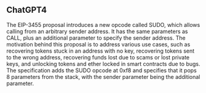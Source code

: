 ## ChatGPT4

The EIP-3455 proposal introduces a new opcode called SUDO, which allows calling from an arbitrary sender address. It has the same parameters as CALL, plus an additional parameter to specify the sender address. The motivation behind this proposal is to address various use cases, such as recovering tokens stuck in an address with no key, recovering tokens sent to the wrong address, recovering funds lost due to scams or lost private keys, and unlocking tokens and ether locked in smart contracts due to bugs. The specification adds the SUDO opcode at 0xf8 and specifies that it pops 8 parameters from the stack, with the sender parameter being the additional parameter.
